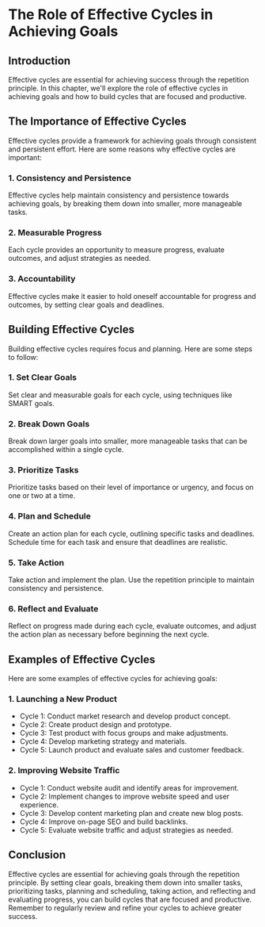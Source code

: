 The Role of Effective Cycles in Achieving Goals
=====================================================================================

Introduction
------------

Effective cycles are essential for achieving success through the repetition principle. In this chapter, we'll explore the role of effective cycles in achieving goals and how to build cycles that are focused and productive.

The Importance of Effective Cycles
----------------------------------

Effective cycles provide a framework for achieving goals through consistent and persistent effort. Here are some reasons why effective cycles are important:

### 1. Consistency and Persistence

Effective cycles help maintain consistency and persistence towards achieving goals, by breaking them down into smaller, more manageable tasks.

### 2. Measurable Progress

Each cycle provides an opportunity to measure progress, evaluate outcomes, and adjust strategies as needed.

### 3. Accountability

Effective cycles make it easier to hold oneself accountable for progress and outcomes, by setting clear goals and deadlines.

Building Effective Cycles
-------------------------

Building effective cycles requires focus and planning. Here are some steps to follow:

### 1. Set Clear Goals

Set clear and measurable goals for each cycle, using techniques like SMART goals.

### 2. Break Down Goals

Break down larger goals into smaller, more manageable tasks that can be accomplished within a single cycle.

### 3. Prioritize Tasks

Prioritize tasks based on their level of importance or urgency, and focus on one or two at a time.

### 4. Plan and Schedule

Create an action plan for each cycle, outlining specific tasks and deadlines. Schedule time for each task and ensure that deadlines are realistic.

### 5. Take Action

Take action and implement the plan. Use the repetition principle to maintain consistency and persistence.

### 6. Reflect and Evaluate

Reflect on progress made during each cycle, evaluate outcomes, and adjust the action plan as necessary before beginning the next cycle.

Examples of Effective Cycles
----------------------------

Here are some examples of effective cycles for achieving goals:

### 1. Launching a New Product

* Cycle 1: Conduct market research and develop product concept.
* Cycle 2: Create product design and prototype.
* Cycle 3: Test product with focus groups and make adjustments.
* Cycle 4: Develop marketing strategy and materials.
* Cycle 5: Launch product and evaluate sales and customer feedback.

### 2. Improving Website Traffic

* Cycle 1: Conduct website audit and identify areas for improvement.
* Cycle 2: Implement changes to improve website speed and user experience.
* Cycle 3: Develop content marketing plan and create new blog posts.
* Cycle 4: Improve on-page SEO and build backlinks.
* Cycle 5: Evaluate website traffic and adjust strategies as needed.

Conclusion
----------

Effective cycles are essential for achieving goals through the repetition principle. By setting clear goals, breaking them down into smaller tasks, prioritizing tasks, planning and scheduling, taking action, and reflecting and evaluating progress, you can build cycles that are focused and productive. Remember to regularly review and refine your cycles to achieve greater success.
